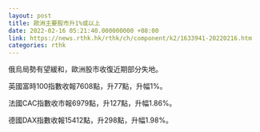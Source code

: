 ```yaml
---
layout: post
title: 歐洲主要股市升1%或以上
date: 2022-02-16 05:21:40.000000000 +08:00
link: https://news.rthk.hk/rthk/ch/component/k2/1633941-20220216.htm
categories: rthk
---
```


俄烏局勢有望緩和，歐洲股市收復近期部分失地。

英國富時100指數收報7608點，升77點，升幅1%。

法國CAC指數收市報6979點，升127點，升幅1.86%。

德國DAX指數收報15412點，升298點，升幅1.98%。
